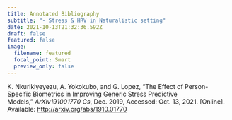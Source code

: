 ```yaml
---
title: Annotated Bibliography
subtitle: "- Stress & HRV in Naturalistic setting"
date: 2021-10-13T21:32:36.592Z
draft: false
featured: false
image:
  filename: featured
  focal_point: Smart
  preview_only: false
---
```

K. Nkurikiyeyezu, A. Yokokubo, and G. Lopez, “The Effect of Person-Specific Biometrics in Improving Generic Stress Predictive Models,” *ArXiv191001770 Cs*, Dec. 2019, Accessed: Oct. 13, 2021. \[Online]. Available: http://arxiv.org/abs/1910.01770